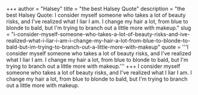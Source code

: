 +++
author = "Halsey"
title = "the best Halsey Quote"
description = "the best Halsey Quote: I consider myself someone who takes a lot of beauty risks, and I've realized what I liar I am. I change my hair a lot, from blue to blonde to bald, but I'm trying to branch out a little more with makeup."
slug = "i-consider-myself-someone-who-takes-a-lot-of-beauty-risks-and-ive-realized-what-i-liar-i-am-i-change-my-hair-a-lot-from-blue-to-blonde-to-bald-but-im-trying-to-branch-out-a-little-more-with-makeup"
quote = '''I consider myself someone who takes a lot of beauty risks, and I've realized what I liar I am. I change my hair a lot, from blue to blonde to bald, but I'm trying to branch out a little more with makeup.'''
+++
I consider myself someone who takes a lot of beauty risks, and I've realized what I liar I am. I change my hair a lot, from blue to blonde to bald, but I'm trying to branch out a little more with makeup.
